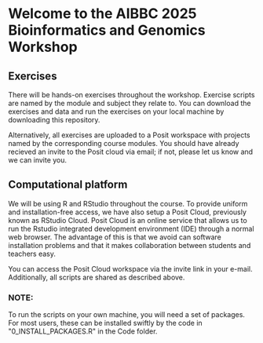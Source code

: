 # Welcome to the AIBBC 2025 Bioinformatics and Genomics Workshop

## Exercises
There will be hands-on exercises throughout the workshop. Exercise scripts are named by the module and subject they relate to.
You can download the exercises and data and run the exercises on your local machine by downloading this repository.

Alternatively, all exercises are uploaded to a Posit workspace with projects named by the corresponding course modules. You should have already recieved an invite to the Posit cloud via email; if not, please let us know and we can invite you.

## Computational platform
We will be using R and RStudio throughout the course. To provide uniform and installation-free access, we have also setup a Posit Cloud, previously known as RStudio Cloud.  Posit Cloud is an online service that allows us to run the Rstudio integrated development environment (IDE) through a normal web browser. The advantage of this is that we avoid can software installation problems and that it makes collaboration between students and teachers easy.

You can access the Posit Cloud workspace via the invite link in your e-mail. 
Additionally, all scripts are shared as described above.

### NOTE:
To run the scripts on your own machine, you will need a set of packages. For most users, these can be installed swiftly by the code in "0_INSTALL_PACKAGES.R" in the Code folder.
